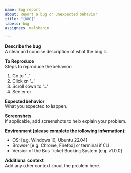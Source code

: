 ```yaml
---
name: Bug report
about: Report a bug or unexpected behavior
title: "[BUG]"
labels: bug
assignees: malshahin

---
```


**Describe the bug**  
A clear and concise description of what the bug is.

**To Reproduce**  
Steps to reproduce the behavior:
1. Go to '...'
2. Click on '...'
3. Scroll down to '...'
4. See error

**Expected behavior**  
What you expected to happen.

**Screenshots**  
If applicable, add screenshots to help explain your problem.

**Environment (please complete the following information):**  
 - OS: [e.g. Windows 10, Ubuntu 22.04]  
 - Browser [e.g. Chrome, Firefox] or terminal if CLI  
 - Version of the Bus Ticket Booking System [e.g. v1.0.0]

**Additional context**  
Add any other context about the problem here.
